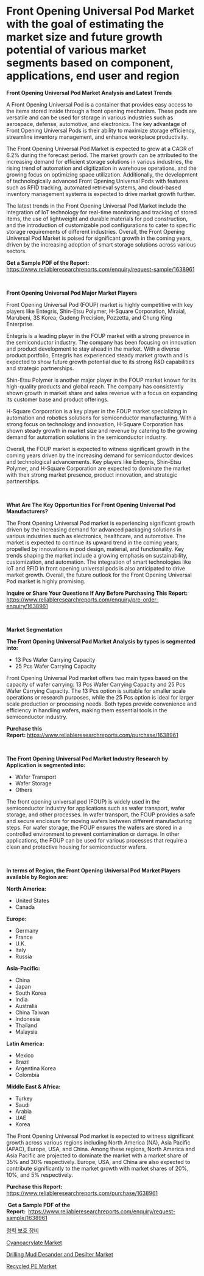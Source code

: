 <p><h1>Front Opening Universal Pod Market with the goal of estimating the market size and future growth potential of various market segments based on component, applications, end user and region</h1></p><p><strong>Front Opening Universal Pod Market Analysis and Latest Trends</strong></p>
<p><p>A Front Opening Universal Pod is a container that provides easy access to the items stored inside through a front opening mechanism. These pods are versatile and can be used for storage in various industries such as aerospace, defense, automotive, and electronics. The key advantage of Front Opening Universal Pods is their ability to maximize storage efficiency, streamline inventory management, and enhance workplace productivity.</p><p>The Front Opening Universal Pod Market is expected to grow at a CAGR of 6.2% during the forecast period. The market growth can be attributed to the increasing demand for efficient storage solutions in various industries, the rising trend of automation and digitization in warehouse operations, and the growing focus on optimizing space utilization. Additionally, the development of technologically advanced Front Opening Universal Pods with features such as RFID tracking, automated retrieval systems, and cloud-based inventory management systems is expected to drive market growth further.</p><p>The latest trends in the Front Opening Universal Pod Market include the integration of IoT technology for real-time monitoring and tracking of stored items, the use of lightweight and durable materials for pod construction, and the introduction of customizable pod configurations to cater to specific storage requirements of different industries. Overall, the Front Opening Universal Pod Market is poised for significant growth in the coming years, driven by the increasing adoption of smart storage solutions across various sectors.</p></p>
<p><strong>Get a Sample PDF of the Report:&nbsp;</strong> <a href="https://www.reliableresearchreports.com/enquiry/request-sample/1638961">https://www.reliableresearchreports.com/enquiry/request-sample/1638961</a></p>
<p>&nbsp;</p>
<p><strong>Front Opening Universal Pod Major Market Players</strong></p>
<p><p>Front Opening Universal Pod (FOUP) market is highly competitive with key players like Entegris, Shin-Etsu Polymer, H-Square Corporation, Miraial, Marubeni, 3S Korea, Gudeng Precision, Pozzetta, and Chung King Enterprise. </p><p>Entegris is a leading player in the FOUP market with a strong presence in the semiconductor industry. The company has been focusing on innovation and product development to stay ahead in the market. With a diverse product portfolio, Entegris has experienced steady market growth and is expected to show future growth potential due to its strong R&D capabilities and strategic partnerships.</p><p>Shin-Etsu Polymer is another major player in the FOUP market known for its high-quality products and global reach. The company has consistently shown growth in market share and sales revenue with a focus on expanding its customer base and product offerings.</p><p>H-Square Corporation is a key player in the FOUP market specializing in automation and robotics solutions for semiconductor manufacturing. With a strong focus on technology and innovation, H-Square Corporation has shown steady growth in market size and revenue by catering to the growing demand for automation solutions in the semiconductor industry.</p><p>Overall, the FOUP market is expected to witness significant growth in the coming years driven by the increasing demand for semiconductor devices and technological advancements. Key players like Entegris, Shin-Etsu Polymer, and H-Square Corporation are expected to dominate the market with their strong market presence, product innovation, and strategic partnerships.</p></p>
<p>&nbsp;</p>
<p><strong>What Are The Key Opportunities For Front Opening Universal Pod Manufacturers?</strong></p>
<p><p>The Front Opening Universal Pod market is experiencing significant growth driven by the increasing demand for advanced packaging solutions in various industries such as electronics, healthcare, and automotive. The market is expected to continue its upward trend in the coming years, propelled by innovations in pod design, material, and functionality. Key trends shaping the market include a growing emphasis on sustainability, customization, and automation. The integration of smart technologies like IoT and RFID in front opening universal pods is also anticipated to drive market growth. Overall, the future outlook for the Front Opening Universal Pod market is highly promising.</p></p>
<p><strong>Inquire or Share Your Questions If Any Before Purchasing This Report:</strong> <a href="https://www.reliableresearchreports.com/enquiry/pre-order-enquiry/1638961">https://www.reliableresearchreports.com/enquiry/pre-order-enquiry/1638961</a></p>
<p>&nbsp;</p>
<p><strong>Market Segmentation</strong></p>
<p><strong>The Front Opening Universal Pod Market Analysis by types is segmented into:</strong></p>
<p><ul><li>13 Pcs Wafer Carrying Capacity</li><li>25 Pcs Wafer Carrying Capacity</li></ul></p>
<p><p>Front Opening Universal Pod market offers two main types based on the capacity of wafer carrying: 13 Pcs Wafer Carrying Capacity and 25 Pcs Wafer Carrying Capacity. The 13 Pcs option is suitable for smaller scale operations or research purposes, while the 25 Pcs option is ideal for larger scale production or processing needs. Both types provide convenience and efficiency in handling wafers, making them essential tools in the semiconductor industry.</p></p>
<p><strong>Purchase this Report:&nbsp;</strong><a href="https://www.reliableresearchreports.com/purchase/1638961">https://www.reliableresearchreports.com/purchase/1638961</a></p>
<p>&nbsp;</p>
<p><strong>The Front Opening Universal Pod Market Industry Research by Application is segmented into:</strong></p>
<p><ul><li>Wafer Transport</li><li>Wafer Storage</li><li>Others</li></ul></p>
<p><p>The front opening universal pod (FOUP) is widely used in the semiconductor industry for applications such as wafer transport, wafer storage, and other processes. In wafer transport, the FOUP provides a safe and secure enclosure for moving wafers between different manufacturing steps. For wafer storage, the FOUP ensures the wafers are stored in a controlled environment to prevent contamination or damage. In other applications, the FOUP can be used for various processes that require a clean and protective housing for semiconductor wafers.</p></p>
<p>&nbsp;</p>
<p><strong>In terms of Region, the Front Opening Universal Pod Market Players available by Region are:</strong></p>
<p>
    <p> <strong> North America: </strong>
        <ul>
            <li>United States</li>
            <li>Canada</li>
        </ul>
        </p> 
    <p> <strong> Europe: </strong>
        <ul>
            <li>Germany</li>
            <li>France</li>
            <li>U.K.</li>
            <li>Italy</li>
            <li>Russia</li>
        </ul>
        </p> 
    <p> <strong> Asia-Pacific: </strong>
        <ul>
            <li>China</li>
            <li>Japan</li>
            <li>South Korea</li>
            <li>India</li>
            <li>Australia</li>
            <li>China Taiwan</li>
            <li>Indonesia</li>
            <li>Thailand</li>
            <li>Malaysia</li>
        </ul>
        </p> 
    <p> <strong> Latin America: </strong>
        <ul>
            <li>Mexico</li>
            <li>Brazil</li>
            <li>Argentina Korea</li>
            <li>Colombia</li>
        </ul>
        </p> 
    <p> <strong> Middle East & Africa: </strong>
        <ul>
            <li>Turkey</li>
            <li>Saudi</li>
            <li>Arabia</li>
            <li>UAE</li>
            <li>Korea</li>
        </ul>
    </p>
    </p>
<p><p>The Front Opening Universal Pod market is expected to witness significant growth across various regions including North America (NA), Asia Pacific (APAC), Europe, USA, and China. Among these regions, North America and Asia Pacific are projected to dominate the market with a market share of 35% and 30% respectively. Europe, USA, and China are also expected to contribute significantly to the market growth with market shares of 20%, 10%, and 5% respectively.</p></p>
<p><strong>Purchase this Report: </strong><a href="https://www.reliableresearchreports.com/purchase/1638961">https://www.reliableresearchreports.com/purchase/1638961</a></p>
<p>&nbsp;<strong>Get a Sample PDF of the Report:&nbsp;&nbsp;</strong><a href="https://www.reliableresearchreports.com/enquiry/request-sample/1638961">https://www.reliableresearchreports.com/enquiry/request-sample/1638961</a></p>
<p><strong></strong></p>
<p><p><a href="https://github.com/JonHarrtis67676y/Market-Research-Report-List-1/blob/main/46973438390.md">청력 보호 장비</a></p><p><a href="https://iodized-pantydraco-05c.notion.site/Insights-into-Cyanoacrylate-Market-Size-Analysing-Market-Share-Trends-and-Growth-from-2024-to-203-1bf789b4a21d40c2bcc257530f52275e">Cyanoacrylate Market</a></p><p><a href="https://view.publitas.com/reportprime-1/drilling-mud-desander-and-desilter-market-furnish-information-about-market-size-market-share-market-dynamics-and-projections-spanning-from-2024-to-2031/">Drilling Mud Desander and Desilter Market</a></p><p><a href="https://three-jumbo-f6d.notion.site/Recycled-PE-Market-Size-and-Examines-its-Market-Scope-with-a-Primary-Focus-on-Growth-Opportunities-465c413ef7724e8c93500a9192d01154">Recycled PE Market</a></p></p>